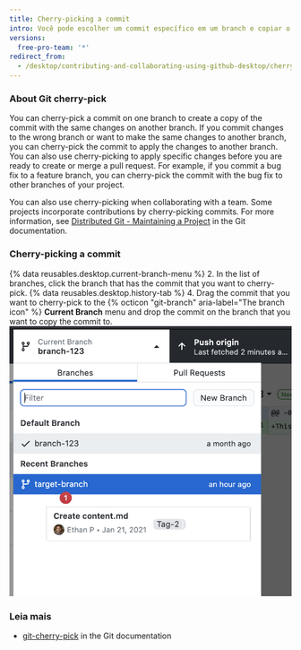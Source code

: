 ```yaml
---
title: Cherry-picking a commit
intro: Você pode escolher um commit específico em um branch e copiar o commit para outro branch.
versions:
  free-pro-team: '*'
redirect_from:
  - /desktop/contributing-and-collaborating-using-github-desktop/cherry-picking-a-commit
---
```

### About Git cherry-pick

You can cherry-pick a commit on one branch to create a copy of the commit with the same changes on another branch. If you commit changes to the wrong branch or want to make the same changes to another branch, you can cherry-pick the commit to apply the changes to another branch. You can also use cherry-picking to apply specific changes before you are ready to create or merge a pull request. For example, if you commit a bug fix to a feature branch, you can cherry-pick the commit with the bug fix to other branches of your project.

You can also use cherry-picking when collaborating with a team. Some projects incorporate contributions by cherry-picking commits. For more information, see [Distributed Git - Maintaining a Project](https://git-scm.com/book/en/v2/Distributed-Git-Maintaining-a-Project#_rebase_cherry_pick) in the Git documentation.

### Cherry-picking a commit

{% data reusables.desktop.current-branch-menu %}
2. In the list of branches, click the branch that has the commit that you want to cherry-pick.
{% data reusables.desktop.history-tab %}
4. Drag the commit that you want to cherry-pick to the {% octicon "git-branch" aria-label="The branch icon" %} **Current Branch** menu and drop the commit on the branch that you want to copy the commit to. ![Dragging a commit to another branch in the Current Branch menu](/assets/images/help/desktop/cherry-picking.png)

### Leia mais
- [git-cherry-pick](https://git-scm.com/docs/git-cherry-pick) in the Git documentation

